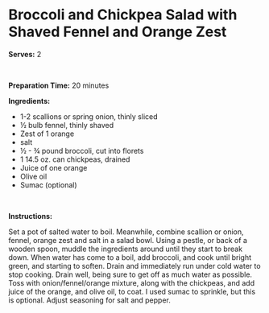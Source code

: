 Broccoli and Chickpea Salad with Shaved Fennel and Orange Zest
==============================================================

**Serves:** 2

 

**Preparation Time:** 20 minutes

**Ingredients:**

-   1-2 scallions or spring onion, thinly sliced
-   ½ bulb fennel, thinly shaved
-   Zest of 1 orange
-   salt
-   ½ - ¾ pound broccoli, cut into florets
-   1 14.5 oz. can chickpeas, drained
-   Juice of one orange
-   Olive oil
-   Sumac (optional)

 

**Instructions:**

Set a pot of salted water to boil. Meanwhile, combine scallion or onion, fennel, orange zest and salt in a salad bowl. Using a pestle, or back of a wooden spoon, muddle the ingredients around until they start to break down. When water has come to a boil, add broccoli, and cook until bright green, and starting to soften. Drain and immediately run under cold water to stop cooking. Drain well, being sure to get off as much water as possible. Toss with onion/fennel/orange mixture, along with the chickpeas, and add juice of the orange, and olive oil, to coat. I used sumac to sprinkle, but this is optional. Adjust seasoning for salt and pepper.

